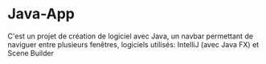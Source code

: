 # Java-App
C'est un projet de création de logiciel avec Java, un navbar permettant de naviguer entre plusieurs fenêtres, logiciels utilisés: IntelliJ (avec Java FX) et Scene Builder
